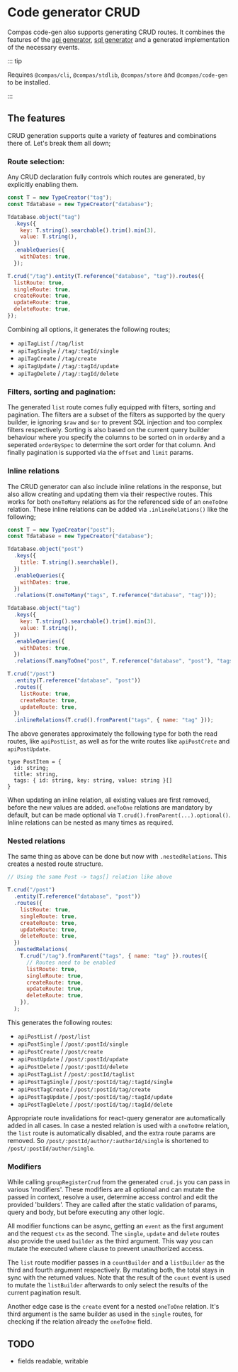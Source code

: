 # Code generator CRUD

Compas code-gen also supports generating CRUD routes. It combines the features
of the [api generator](/features/code-gen-api-client.html),
[sql generator](/features/code-gen-sql.html) and a generated implementation of
the necessary events.

::: tip

Requires `@compas/cli`, `@compas/stdlib`, `@compas/store` and `@compas/code-gen`
to be installed.

:::

## The features

CRUD generation supports quite a variety of features and combinations there of.
Let's break them all down;

### Route selection:

Any CRUD declaration fully controls which routes are generated, by explicitly
enabling them.

```js
const T = new TypeCreator("tag");
const Tdatabase = new TypeCreator("database");

Tdatabase.object("tag")
  .keys({
    key: T.string().searchable().trim().min(3),
    value: T.string(),
  })
  .enableQueries({
    withDates: true,
  });

T.crud("/tag").entity(T.reference("database", "tag")).routes({
  listRoute: true,
  singleRoute: true,
  createRoute: true,
  updateRoute: true,
  deleteRoute: true,
});
```

Combining all options, it generates the following routes;

- `apiTagList` / `/tag/list`
- `apiTagSingle` / `/tag/:tagId/single`
- `apiTagCreate` / `/tag/create`
- `apiTagUpdate` / `/tag/:tagId/update`
- `apiTagDelete` / `/tag/:tagId/delete`

### Filters, sorting and pagination:

The generated `list` route comes fully equipped with filters, sorting and
pagination. The filters are a subset of the filters as supported by the query
builder, ie ignoring `$raw` and `$or` to prevent SQL injection and too complex
filters respectively. Sorting is also based on the current query builder
behaviour where you specify the columns to be sorted on in `orderBy` and a
seperated `orderBySpec` to determine the sort order for that column. And finally
pagination is supported via the `offset` and `limit` params.

### Inline relations

The CRUD generator can also include inline relations in the response, but also
allow creating and updating them via their respective routes. This works for
both `oneToMany` relations as for the referenced side of an `oneToOne` relation.
These inline relations can be added via `.inlineRelations()` like the following;

```js
const T = new TypeCreator("post");
const Tdatabase = new TypeCreator("database");

Tdatabase.object("post")
  .keys({
    title: T.string().searchable(),
  })
  .enableQueries({
    withDates: true,
  })
  .relations(T.oneToMany("tags", T.reference("database", "tag")));

Tdatabase.object("tag")
  .keys({
    key: T.string().searchable().trim().min(3),
    value: T.string(),
  })
  .enableQueries({
    withDates: true,
  })
  .relations(T.manyToOne("post", T.reference("database", "post"), "tags"));

T.crud("/post")
  .entity(T.reference("database", "post"))
  .routes({
    listRoute: true,
    createRoute: true,
    updateRoute: true,
  })
  .inlineRelations(T.crud().fromParent("tags", { name: "tag" }));
```

The above generates approximately the following type for both the read routes,
like `apiPostList`, as well as for the write routes like `apiPostCrete` and
`apiPostUpdate`.

```
type PostItem = {
  id: string;
  title: string,
  tags: { id: string, key: string, value: string }[]
}
```

When updating an inline relation, all existing values are first removed, before
the new values are added. `oneToOne` relations are mandatory by default, but can
be made optional via `T.crud().fromParent(...).optional()`. Inline relations can
be nested as many times as required.

### Nested relations

The same thing as above can be done but now with `.nestedRelations`. This
creates a nested route structure.

```js
// Using the same Post -> tags[] relation like above

T.crud("/post")
  .entity(T.reference("database", "post"))
  .routes({
    listRoute: true,
    singleRoute: true,
    createRoute: true,
    updateRoute: true,
    deleteRoute: true,
  })
  .nestedRelations(
    T.crud("/tag").fromParent("tags", { name: "tag" }).routes({
      // Routes need to be enabled
      listRoute: true,
      singleRoute: true,
      createRoute: true,
      updateRoute: true,
      deleteRoute: true,
    }),
  );
```

This generates the following routes:

- `apiPostList` / `/post/list`
- `apiPostSingle` / `/post/:postId/single`
- `apiPostCreate` / `/post/create`
- `apiPostUpdate` / `/post/:postId/update`
- `apiPostDelete` / `/post/:postId/delete`
- `apiPostTagList` / `/post/:postId/taglist`
- `apiPostTagSingle` / `/post/:postId/tag/:tagId/single`
- `apiPostTagCreate` / `/post/:postId/tag/create`
- `apiPostTagUpdate` / `/post/:postId/tag/:tagId/update`
- `apiPostTagDelete` / `/post/:postId/tag/:tagId/delete`

Appropriate route invalidations for react-query generator are automatically
added in all cases. In case a nested relation is used with a `oneToOne`
relation, the `list` route is automatically disabled, and the extra route params
are removed. So `/post/:postId/author/:authorId/single` is shortened to
`/post/:postId/author/single`.

### Modifiers

While calling `groupRegisterCrud` from the generated `crud.js` you can pass in
various 'modifiers'. These modifiers are all optional and can mutate the passed
in context, resolve a user, determine access control and edit the provided
'builders'. They are called after the static validation of params, query and
body, but before executing any other logic.

All modifier functions can be async, getting an `event` as the first argument
and the request `ctx` as the second. The `single`, `update` and `delete` routes
also provide the used `builder` as the third argument. This way you can mutate
the executed where clause to prevent unauthorized access.

The `list` route modifier passes in a `countBuilder` and a `listBuilder` as the
third and fourth argument respectively. By mutating both, the total stays in
sync with the returned values. Note that the result of the `count` event is used
to mutate the `listBuilder` afterwards to only select the results of the current
pagination result.

Another edge case is the `create` event for a nested `oneToOne` relation. It's
third argument is the same builder as used in the `single` routes, for checking
if the relation already the `oneToOne` field.

## TODO

- fields readable, writable
